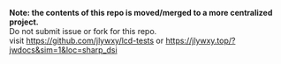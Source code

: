 <b>Note: the contents of this repo is moved/merged to a more centralized project.</b><br>
Do not submit issue or fork for this repo.<br>
visit https://github.com/jlywxy/lcd-tests or https://jlywxy.top/?jwdocs&sim=1&loc=sharp_dsi
